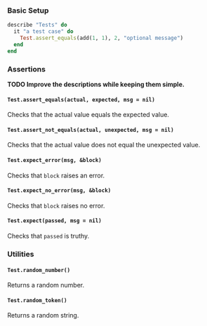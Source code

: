 ### Basic Setup

```ruby
describe "Tests" do
  it "a test case" do
    Test.assert_equals(add(1, 1), 2, "optional message")
  end
end
```

### Assertions

**TODO Improve the descriptions while keeping them simple.**

#### `Test.assert_equals(actual, expected, msg = nil)`

Checks that the actual value equals the expected value.

#### `Test.assert_not_equals(actual, unexpected, msg = nil)`

Checks that the actual value does not equal the unexpected value.

#### `Test.expect_error(msg, &block)`

Checks that `block` raises an error.

#### `Test.expect_no_error(msg, &block)`

Checks that `block` raises no error.

#### `Test.expect(passed, msg = nil)`

Checks that `passed` is truthy.

### Utilities

#### `Test.random_number()`

Returns a random number.

#### `Test.random_token()`

Returns a random string.
